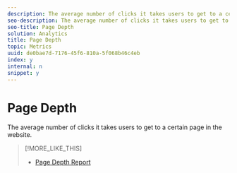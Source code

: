 ```yaml
---
description: The average number of clicks it takes users to get to a certain page in the website.
seo-description: The average number of clicks it takes users to get to a certain page in the website.
seo-title: Page Depth
solution: Analytics
title: Page Depth
topic: Metrics
uuid: de0bae7d-7176-45f6-810a-5f068b46c4eb
index: y
internal: n
snippet: y
---
```


# Page Depth

The average number of clicks it takes users to get to a certain page in the website.

>[!MORE_LIKE_THIS]
>
>* [Page Depth Report](reports_page_depth.md#concept_58DB9CFE4F0042ADB43AB86EF3DC4A7B)
